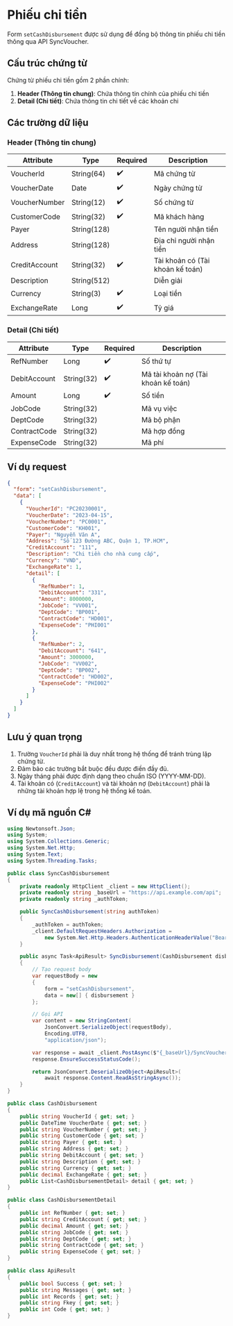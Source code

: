 # Phiếu chi tiền

Form `setCashDisbursement` được sử dụng để đồng bộ thông tin phiếu chi tiền thông qua API SyncVoucher.

## Cấu trúc chứng từ

Chứng từ phiếu chi tiền gồm 2 phần chính:

1. **Header (Thông tin chung)**: Chứa thông tin chính của phiếu chi tiền
2. **Detail (Chi tiết)**: Chứa thông tin chi tiết về các khoản chi

## Các trường dữ liệu

### Header (Thông tin chung)

| Attribute    | Type        | Required | Description          |
|--------------|-------------|----------|----------------------|
| VoucherId    | String(64)  | ✔️       | Mã chứng từ          |
| VoucherDate  | Date        | ✔️       | Ngày chứng từ        |
| VoucherNumber| String(12)  | ✔️       | Số chứng từ          |
| CustomerCode | String(32)  | ✔️       | Mã khách hàng        |
| Payer        | String(128) |          | Tên người nhận tiền  |
| Address      | String(128) |          | Địa chỉ người nhận tiền |
| CreditAccount| String(32)  | ✔️       | Tài khoản có (Tài khoản kế toán) |
| Description  | String(512) |          | Diễn giải            |
| Currency     | String(3)   | ✔️       | Loại tiền            |
| ExchangeRate | Long        | ✔️       | Tỷ giá               |

### Detail (Chi tiết)

| Attribute    | Type        | Required | Description          |
|--------------|-------------|----------|----------------------|
| RefNumber    | Long        | ✔️       | Số thứ tự            |
| DebitAccount | String(32)  | ✔️       | Mã tài khoản nợ (Tài khoản kế toán) |
| Amount       | Long        | ✔️       | Số tiền              |
| JobCode      | String(32)  |          | Mã vụ việc           |
| DeptCode     | String(32)  |          | Mã bộ phận           |
| ContractCode | String(32)  |          | Mã hợp đồng          |
| ExpenseCode  | String(32)  |          | Mã phí               |

## Ví dụ request

```json
{
  "form": "setCashDisbursement",
  "data": [
    {
      "VoucherId": "PC20230001",
      "VoucherDate": "2023-04-15",
      "VoucherNumber": "PC0001",
      "CustomerCode": "KH001",
      "Payer": "Nguyễn Văn A",
      "Address": "Số 123 Đường ABC, Quận 1, TP.HCM",
      "CreditAccount": "111",
      "Description": "Chi tiền cho nhà cung cấp",
      "Currency": "VND",
      "ExchangeRate": 1,
      "detail": [
        {
          "RefNumber": 1,
          "DebitAccount": "331",
          "Amount": 8000000,
          "JobCode": "VV001",
          "DeptCode": "BP001",
          "ContractCode": "HD001",
          "ExpenseCode": "PHI001"
        },
        {
          "RefNumber": 2,
          "DebitAccount": "641",
          "Amount": 3000000,
          "JobCode": "VV002",
          "DeptCode": "BP002",
          "ContractCode": "HD002",
          "ExpenseCode": "PHI002"
        }
      ]
    }
  ]
}
```

## Lưu ý quan trọng

1. Trường `VoucherId` phải là duy nhất trong hệ thống để tránh trùng lặp chứng từ.
2. Đảm bảo các trường bắt buộc đều được điền đầy đủ.
3. Ngày tháng phải được định dạng theo chuẩn ISO (YYYY-MM-DD).
4. Tài khoản có (`CreditAccount`) và tài khoản nợ (`DebitAccount`) phải là những tài khoản hợp lệ trong hệ thống kế toán.

## Ví dụ mã nguồn C#

```csharp
using Newtonsoft.Json;
using System;
using System.Collections.Generic;
using System.Net.Http;
using System.Text;
using System.Threading.Tasks;

public class SyncCashDisbursement
{
    private readonly HttpClient _client = new HttpClient();
    private readonly string _baseUrl = "https://api.example.com/api";
    private readonly string _authToken;

    public SyncCashDisbursement(string authToken)
    {
        _authToken = authToken;
        _client.DefaultRequestHeaders.Authorization = 
            new System.Net.Http.Headers.AuthenticationHeaderValue("Bearer", _authToken);
    }

    public async Task<ApiResult> SyncDisbursement(CashDisbursement disbursement)
    {
        // Tạo request body
        var requestBody = new
        {
            form = "setCashDisbursement",
            data = new[] { disbursement }
        };

        // Gọi API
        var content = new StringContent(
            JsonConvert.SerializeObject(requestBody),
            Encoding.UTF8,
            "application/json");

        var response = await _client.PostAsync($"{_baseUrl}/SyncVoucher", content);
        response.EnsureSuccessStatusCode();

        return JsonConvert.DeserializeObject<ApiResult>(
            await response.Content.ReadAsStringAsync());
    }
}

public class CashDisbursement
{
    public string VoucherId { get; set; }
    public DateTime VoucherDate { get; set; }
    public string VoucherNumber { get; set; }
    public string CustomerCode { get; set; }
    public string Payer { get; set; }
    public string Address { get; set; }
    public string DebitAccount { get; set; }
    public string Description { get; set; }
    public string Currency { get; set; }
    public decimal ExchangeRate { get; set; }
    public List<CashDisbursementDetail> detail { get; set; }
}

public class CashDisbursementDetail
{
    public int RefNumber { get; set; }
    public string CreditAccount { get; set; }
    public decimal Amount { get; set; }
    public string JobCode { get; set; }
    public string DeptCode { get; set; }
    public string ContractCode { get; set; }
    public string ExpenseCode { get; set; }
}

public class ApiResult
{
    public bool Success { get; set; }
    public string Messages { get; set; }
    public int Records { get; set; }
    public string Fkey { get; set; }
    public int Code { get; set; }
}
```